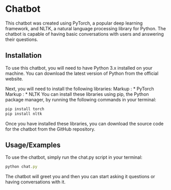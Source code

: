 
# Chatbot

This chatbot was created using PyTorch, a popular deep learning framework, and NLTK, a natural language processing library for Python. The chatbot is capable of having basic conversations with users and answering their questions.




## Installation

To use this chatbot, you will need to have Python 3.x installed on your machine. You can download the latest version of Python from the official website.

Next, you will need to install the following libraries:
Markup : * PyTorch 
Markup : * NLTK
You can install these libraries using pip, the Python package manager, by running the following commands in your terminal:

```bash
pip install torch
pip install nltk

```
Once you have installed these libraries, you can download the source code for the chatbot from the GitHub repository.
## Usage/Examples
To use the chatbot, simply run the chat.py script in your terminal:
```javascript
python chat.py

```
The chatbot will greet you and then you can start asking it questions or having conversations with it.
